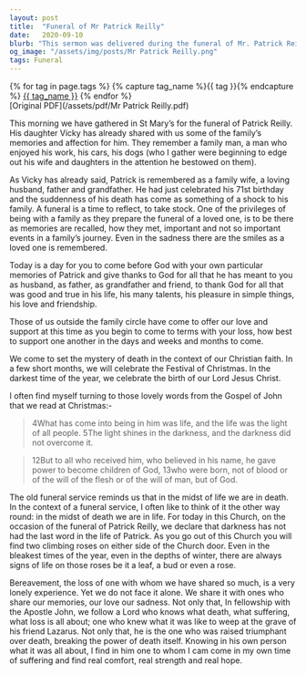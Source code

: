 ```yaml
---
layout: post
title:  "Funeral of Mr Patrick Reilly"
date:   2020-09-10
blurb: "This sermon was delivered during the funeral of Mr. Patrick Reilly, a beloved family man, husband, father, and grandfather. The sermon reflects on the suddenness of his death, the memories shared by his family, and the Christian faith's perspective on death and life. It offers comfort, strength, and hope in the face of loss."
og_image: "/assets/img/posts/Mr Patrick Reilly.png"
tags: Funeral
---    
```

<div class="tag-pills">
  {% for tag in page.tags %}
    {% capture tag_name %}{{ tag }}{% endcapture %}
    <a href="{{ site.baseurl }}/tag/{{ tag_name | slugify }}" class="tag-pill">{{ tag_name }}</a>
  {% endfor %}
</div>
[Original PDF](/assets/pdf/Mr Patrick Reilly.pdf)

This morning we have gathered in St Mary’s for the funeral of Patrick Reilly. His daughter Vicky has already shared with us some of the family’s memories and affection for him. They remember a family man, a man who enjoyed his work, his cars, his dogs (who I gather were beginning to edge out his wife and daughters in the attention he bestowed on them).

As Vicky has already said, Patrick is remembered as a family wife, a loving husband, father and grandfather. He had just celebrated his 71st birthday and the suddenness of his death has come as something of a shock to his family. A funeral is a time to reflect, to take stock. One of the privileges of being with a family as they prepare the funeral of a loved one, is to be there as memories are recalled, how they met, important and not so important events in a family’s journey. Even in the sadness there are the smiles as a loved one is remembered.

Today is a day for you to come before God with your own particular memories of Patrick and give thanks to God for all that he has meant to you as husband, as father, as grandfather and friend, to thank God for all that was good and true in his life, his many talents, his pleasure in simple things, his love and friendship.

Those of us outside the family circle have come to offer our love and support at this time as you begin to come to terms with your loss, how best to support one another in the days and weeks and months to come.

We come to set the mystery of death in the context of our Christian faith. In a few short months, we will celebrate the Festival of Christmas. In the darkest time of the year, we celebrate the birth of our Lord Jesus Christ.

I often find myself turning to those lovely words from the Gospel of John that we read at Christmas:-

> 4What has come into being in him was life, and the life was the light of all people. 5The light shines in the darkness, and the darkness did not overcome it.

> 12But to all who received him, who believed in his name, he gave power to become children of God, 13who were born, not of blood or of the will of the flesh or of the will of man, but of God.

The old funeral service reminds us that in the midst of life we are in death. In the context of a funeral service, I often like to think of it the other way round: in the midst of death we are in life. For today in this Church, on the occasion of the funeral of Patrick Reilly, we declare that darkness has not had the last word in the life of Patrick. As you go out of this Church you will find two climbing roses on either side of the Church door. Even in the bleakest times of the year, even in the depths of winter, there are always signs of life on those roses be it a leaf, a bud or even a rose.

Bereavement, the loss of one with whom we have shared so much, is a very lonely experience. Yet we do not face it alone. We share it with ones who share our memories, our love our sadness. Not only that, In fellowship with the Apostle John, we follow a Lord who knows what death, what suffering, what loss is all about; one who knew what it was like to weep at the grave of his friend Lazarus. Not only that, he is the one who was raised triumphant over death, breaking the power of death itself. Knowing in his own person what it was all about, I find in him one to whom I cam come in my own time of suffering and find real comfort, real strength and real hope.
